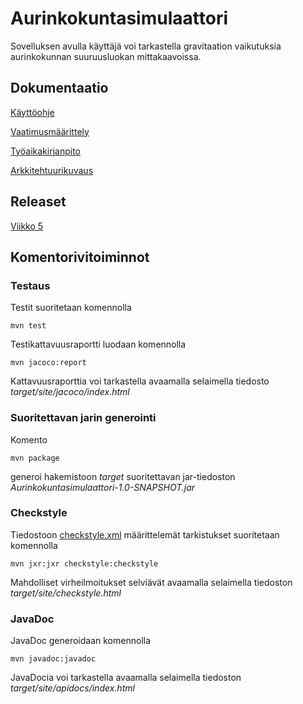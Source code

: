 # Aurinkokuntasimulaattori

Sovelluksen avulla käyttäjä voi tarkastella gravitaation vaikutuksia aurinkokunnan suuruusluokan mittakaavoissa.

## Dokumentaatio ##

[Käyttöohje](https://github.com/leopekkas/ot-harjoitustyo/blob/master/dokumentaatio/K%C3%A4ytt%C3%B6ohje.md)

[Vaatimusmäärittely](https://github.com/leopekkas/ot-harjoitustyo/blob/master/dokumentaatio/vaatimusm%C3%A4%C3%A4rittely.md)

[Työaikakirjanpito](https://github.com/leopekkas/ot-harjoitustyo/blob/master/dokumentaatio/Työaikakirjanpito.md)

[Arkkitehtuurikuvaus](https://github.com/leopekkas/ot-harjoitustyo/blob/master/dokumentaatio/arkkitehtuuri.md)

## Releaset

[Viikko 5](https://github.com/leopekkas/ot-harjoitustyo/releases)

## Komentorivitoiminnot 

### Testaus

Testit suoritetaan komennolla
```
mvn test
```
Testikattavuusraportti luodaan komennolla 
```
mvn jacoco:report
```
Kattavuusraporttia voi tarkastella avaamalla selaimella tiedosto _target/site/jacoco/index.html_

### Suoritettavan jarin generointi 

Komento

```
mvn package
```

generoi hakemistoon _target_ suoritettavan jar-tiedoston _Aurinkokuntasimulaattori-1.0-SNAPSHOT.jar_


### Checkstyle

Tiedostoon [checkstyle.xml](https://github.com/leopekkas/ot-harjoitustyo/blob/master/Aurinkokuntasimulaattori/checkstyle.xml) määrittelemät tarkistukset suoritetaan komennolla
```
mvn jxr:jxr checkstyle:checkstyle
```
Mahdolliset virheilmoitukset selviävät avaamalla selaimella tiedoston _target/site/checkstyle.html_

### JavaDoc

JavaDoc generoidaan komennolla 
```
mvn javadoc:javadoc
```
JavaDocia voi tarkastella avaamalla selaimella tiedoston _target/site/apidocs/index.html_
